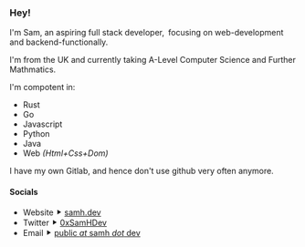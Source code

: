 ### Hey!

I'm Sam, an aspiring full stack developer, focusing on web-development and backend-functionally.

I'm from the UK and currently taking A-Level Computer Science and Further Mathmatics.

I'm compotent in:
- Rust
- Go
- Javascript
- Python
- Java
- Web *(Html+Css+Dom)*

I have my own Gitlab, and hence don't use github very often anymore.

#### Socials
- Website ⯈ [samh.dev](https://samh.dev])
- Twitter ⯈ [0xSamHDev](https://twitter.com/0xSamHDev])
- Email ⯈ [public *at* samh *dot* dev](mailto:public@samh.dev)
